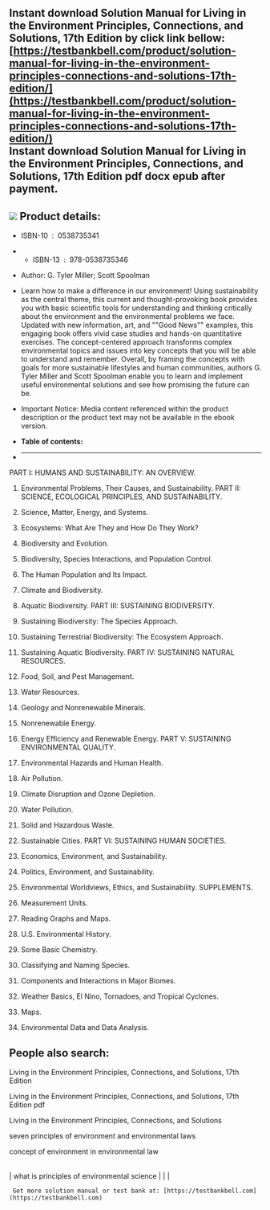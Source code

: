 Instant download **Solution Manual for Living in the Environment Principles, Connections, and Solutions, 17th Edition** by click link bellow:  
[https://testbankbell.com/product/solution-manual-for-living-in-the-environment-principles-connections-and-solutions-17th-edition/](https://testbankbell.com/product/solution-manual-for-living-in-the-environment-principles-connections-and-solutions-17th-edition/)  
**Instant download Solution Manual for Living in the Environment Principles, Connections, and Solutions, 17th Edition pdf docx epub after payment.**
----------------------------------------------------------------------------------------------------------------------------------------------------


![](https://testbankbell.com/wp-content/uploads/2023/05/Solution-Manual-for-Living-in-the-Environment-Principles-Connections-and-Solutions-17th-Edition-228x228-1.jpg)
**Product details:**
--------------------


* ISBN-10 ‏ : ‎ 0538735341
* * ISBN-13 ‏ : ‎ 978-0538735346
 
* Author: G. Tyler Miller; Scott Spoolman

* Learn how to make a difference in our environment! Using sustainability as the central theme, this current and thought-provoking book provides you with basic scientific tools for understanding and thinking critically about the environment and the environmental problems we face. Updated with new information, art, and ""Good News"" examples, this engaging book offers vivid case studies and hands-on quantitative exercises. The concept-centered approach transforms complex environmental topics and issues into key concepts that you will be able to understand and remember. Overall, by framing the concepts with goals for more sustainable lifestyles and human communities, authors G. Tyler Miller and Scott Spoolman enable you to learn and implement useful environmental solutions and see how promising the future can be.
* Important Notice: Media content referenced within the product description or the product text may not be available in the ebook version.
* **Table of contents:**
* ----------------------

PART I: HUMANS AND SUSTAINABILITY: AN OVERVIEW.


1. Environmental Problems, Their Causes, and Sustainability. PART II: SCIENCE, ECOLOGICAL PRINCIPLES, AND SUSTAINABILITY.

2. Science, Matter, Energy, and Systems.

3. Ecosystems: What Are They and How Do They Work?

4. Biodiversity and Evolution.

5. Biodiversity, Species Interactions, and Population Control.

6. The Human Population and Its Impact.

7. Climate and Biodiversity.

8. Aquatic Biodiversity. PART III: SUSTAINING BIODIVERSITY.

9. Sustaining Biodiversity: The Species Approach.

10. Sustaining Terrestrial Biodiversity: The Ecosystem Approach.

11. Sustaining Aquatic Biodiversity. PART IV: SUSTAINING NATURAL RESOURCES.

12. Food, Soil, and Pest Management.

13. Water Resources.

14. Geology and Nonrenewable Minerals.

15. Nonrenewable Energy.

16. Energy Efficiency and Renewable Energy. PART V: SUSTAINING ENVIRONMENTAL QUALITY.

17. Environmental Hazards and Human Health.

18. Air Pollution.

19. Climate Disruption and Ozone Depletion.

20. Water Pollution.

21. Solid and Hazardous Waste.

22. Sustainable Cities. PART VI: SUSTAINING HUMAN SOCIETIES.

23. Economics, Environment, and Sustainability.

24. Politics, Environment, and Sustainability.

25. Environmental Worldviews, Ethics, and Sustainability. SUPPLEMENTS.

1. Measurement Units.

2. Reading Graphs and Maps.

3. U.S. Environmental History.

4. Some Basic Chemistry.

5. Classifying and Naming Species.

6. Components and Interactions in Major Biomes.

7. Weather Basics, El Nino, Tornadoes, and Tropical Cyclones.

8. Maps.

9. Environmental Data and Data Analysis.

**People also search:**
-----------------------


Living in the Environment Principles, Connections, and Solutions, 17th Edition

Living in the Environment Principles, Connections, and Solutions, 17th Edition pdf

Living in the Environment Principles, Connections, and Solutions

seven principles of environment and environmental laws

concept of environment in environmental law


|  |  |  |
| --- | --- | --- |
| 
what is principles of environmental science
 |  |  |



     Get more solution manual or test bank at: [https://testbankbell.com](https://testbankbell.com)
